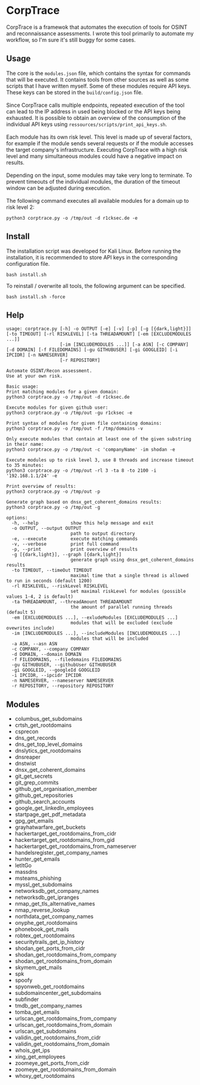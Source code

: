 # CorpTrace

CorpTrace is a framewok that automates the execution of tools for OSINT and reconnaissance assessments.
I wrote this tool primarily to automate my workflow, so I'm sure it's still buggy for some cases.

## Usage

The core is the `modules.json` file, which contains the syntax for commands that will be executed.
It contains tools from other sources as well as some scripts that I have written myself.
Some of these modules require API keys. These keys can be stored in the `build/config.json` file.
<br>
<br>
Since CorpTrace calls multiple endpoints, repeated execution of the tool can lead to the IP address in used being blocked or the API keys being exhausted.
It is possible to obtain an overview of the consumption of the individual API keys using `ressources/scripts/print_api_keys.sh`.
<br>
<br>
Each module has its own risk level.
This level is made up of several factors, for example if the module sends several requests or if the module accesses the target company's infrastructure.
Executing CorpTrace with a high risk level and many simultaneous modules could have a negative impact on results.
<br>
<br>
Depending on the input, some modules may take very long to terminate.
To prevent timeouts of the individual modules, the duration of the timeout window can be adjusted during execution.
<br>
<br>
The following command executes all available modules for a domain up to risk level 2:

```
python3 corptrace.py -o /tmp/out -d r1cksec.de -e
```

## Install

The installation script was developed for Kali Linux.
Before running the installation, it is recommended to store API keys in the corresponding configuration file.

```
bash install.sh
```

To reinstall / overwrite all tools, the following argument can be specified.

```
bash install.sh -force
```

## Help
```
usage: corptrace.py [-h] -o OUTPUT [-e] [-v] [-p] [-g [{dark,light}]] [-to TIMEOUT] [-rl RISKLEVEL] [-ta THREADAMOUNT] [-em [EXCLUDEMODULES ...]]
                    [-im [INCLUDEMODULES ...]] [-a ASN] [-c COMPANY] [-d DOMAIN] [-f FILEDOMAINS] [-gu GITHUBUSER] [-gi GOOGLEID] [-i IPCIDR] [-n NAMESERVER]
                    [-r REPOSITORY]

Automate OSINT/Recon assessment.
Use at your own risk.

Basic usage:
Print matching modules for a given domain:
python3 corptrace.py -o /tmp/out -d r1cksec.de

Execute modules for given github user:
python3 corptrace.py -o /tmp/out -gu r1cksec -e

Print syntax of modules for given file containing domains:
python3 corptrace.py -o /tmp/out -f /tmp/domains -v

Only execute modules that contain at least one of the given substring in their name:
python3 corptrace.py -o /tmp/out -c 'companyName' -im shodan -e

Execute modules up to risk level 3, use 8 threads and increase timeout to 35 minutes:
python3 corptrace.py -o /tmp/out -rl 3 -ta 8 -to 2100 -i '192.168.1.1/24' -e

Print overview of results:
python3 corptrace.py -o /tmp/out -p

Generate graph based on dnsx_get_coherent_domains results:
python3 corptrace.py -o /tmp/out -g

options:
  -h, --help            show this help message and exit
  -o OUTPUT, --output OUTPUT
                        path to output directory
  -e, --execute         execute matching commands
  -v, --verbose         print full command
  -p, --print           print overview of results
  -g [{dark,light}], --graph [{dark,light}]
                        generate graph using dnsx_get_coherent_domains results
  -to TIMEOUT, --timeOut TIMEOUT
                        maximal time that a single thread is allowed to run in seconds (default 1200)
  -rl RISKLEVEL, --riskLevel RISKLEVEL
                        set maximal riskLevel for modules (possible values 1-4, 2 is default)
  -ta THREADAMOUNT, --threadAmount THREADAMOUNT
                        the amount of parallel running threads (default 5)
  -em [EXCLUDEMODULES ...], --exludeModules [EXCLUDEMODULES ...]
                        modules that will be excluded (exclude ovewrites include)
  -im [INCLUDEMODULES ...], --includeModules [INCLUDEMODULES ...]
                        modules that will be included
  -a ASN, --asn ASN
  -c COMPANY, --company COMPANY
  -d DOMAIN, --domain DOMAIN
  -f FILEDOMAINS, --filedomains FILEDOMAINS
  -gu GITHUBUSER, --githubUser GITHUBUSER
  -gi GOOGLEID, --googleId GOOGLEID
  -i IPCIDR, --ipcidr IPCIDR
  -n NAMESERVER, --nameserver NAMESERVER
  -r REPOSITORY, --repository REPOSITORY
```

## Modules

- columbus_get_subdomains
- crtsh_get_rootdomains
- csprecon
- dns_get_records
- dns_get_top_level_domains
- dnslytics_get_rootdomains
- dnsreaper
- dnstwist
- dnsx_get_coherent_domains
- git_get_secrets
- git_grep_commits
- github_get_organisation_member
- github_get_repositories
- github_search_accounts
- google_get_linkedIn_employees
- startpage_get_pdf_metadata
- gpg_get_emails
- grayhatwarfare_get_buckets
- hackertarget_get_rootdomains_from_cidr
- hackertarget_get_rootdomains_from_gid
- hackertarget_get_rootdomains_from_nameserver
- handelsregister_get_company_names
- hunter_get_emails
- letItGo
- massdns
- msteams_phishing
- myssl_get_subdomains
- networksdb_get_company_names
- networksdb_get_ipranges
- nmap_get_tls_alternative_names
- nmap_reverse_lookup
- northdata_get_company_names
- onyphe_get_rootdomains
- phonebook_get_mails
- robtex_get_rootdomains
- securitytrails_get_ip_history
- shodan_get_ports_from_cidr
- shodan_get_rootdomains_from_company
- shodan_get_rootdomains_from_domain
- skymem_get_mails
- spk
- spoofy
- spyonweb_get_rootdomains
- subdomaincenter_get_subdomains
- subfinder
- tmdb_get_company_names
- tomba_get_emails
- urlscan_get_rootdomains_from_company
- urlscan_get_rootdomains_from_domain
- urlscan_get_subdomains
- validin_get_rootdomains_from_cidr
- validin_get_rootdomains_from_domain
- whois_get_ips
- xing_get_employees
- zoomeye_get_ports_from_cidr
- zoomeye_get_rootdomains_from_domain
- whoxy_get_rootdomains

